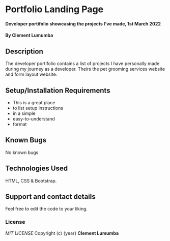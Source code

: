 # Portfolio Landing Page
#### Developer portifolio showcasing the projects I've made, 1st March 2022
#### By **Clement Lumumba**
## Description
The developer portifolio contains a list of projects I have personally made during my journey as a developer. Theirs the pet grooming services website and form layout website.
## Setup/Installation Requirements
* This is a great place
* to list setup instructions
* in a simple
* easy-to-understand
* format

## Known Bugs
No known bugs
## Technologies Used
HTML, CSS & Bootstrap.
## Support and contact details
Feel free to edit the code to your liking.
### License
*MIT LICENSE*
Copyright (c) {year} **Clement Lumumba**
  